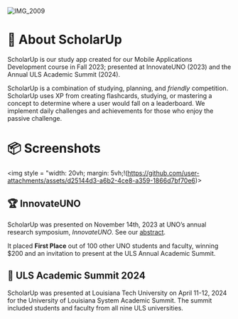 ![IMG_2009](https://github.com/user-attachments/assets/ab84e5f4-a217-418c-ba19-eb7c15bfebc0)

# :green_apple: About ScholarUp 
ScholarUp is our study app created for our Mobile Applications Development course in Fall 2023; presented at InnovateUNO (2023) and the Annual ULS Academic Summit (2024).

ScholarUp is a combination of studying, planning, and _friendly_ competition. ScholarUp uses XP from creating flashcards, studying, or mastering a concept to determine where a user would fall on a leaderboard. We implement daily challenges and achievements for those who enjoy the passive challenge.

# 📦 Screenshots 
<img style = "width: 20vh; margin: 5vh;!(https://github.com/user-attachments/assets/d25144d3-a6b2-4ce8-a359-1866d7bf70e6)>

## :trophy: InnovateUNO 
ScholarUp was presented on November 14th, 2023 at UNO’s annual research symposium, _InnovateUNO_. See our [abstract](https://www.uno.edu/innovateuno/abstracts#comp).
<!-- See a [video of the presentation]()! -->
It placed **First Place** out of 100 other UNO students and faculty, winning $200 and an invitation to present at the ULS Annual Academic Summit.

## :microphone: ULS Academic Summit 2024
ScholarUp was presented at Louisiana Tech University on April 11-12, 2024 for the University of Louisiana System Academic Summit. The summit included students and faculty from all nine ULS universities.
